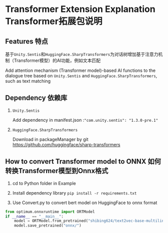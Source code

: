# Transformer Extension Explanation Transformer拓展包说明

## Features 特点
基于`Unity.Sentis`和`HuggingFace.SharpTransformers`为对话树增加基于注意力机制（Transformer模型）的AI功能，例如文本匹配

Add attention mechanism (Transformer model)-based AI functions to the dialogue tree based on `Unity.Sentis` and `HuggingFace.SharpTransformers`, such as text matching

## Dependency 依赖库

1. `Unity.Sentis` 
   
   Add dependency in manifest.json :`"com.unity.sentis": "1.3.0-pre.1"`
2. `HuggingFace.SharpTransformers` 
   
   Download in packageManager by git
   https://github.com/huggingface/sharp-transformers

## How to convert Transformer model to ONNX 如何转换Transformer模型到Onnx格式

1. cd to Python folder in Example

2. Install dependency library `pip install -r requirements.txt`

3. Use Convert.py to convert bert model on HuggingFace to onnx format

```python
from optimum.onnxruntime import ORTModel
if __name__ == "__main__": 
    model = ORTModel.from_pretrained("shibing624/text2vec-base-multilingual",from_transformers=True,export=True)
    model.save_pretrained("onnx/")
```